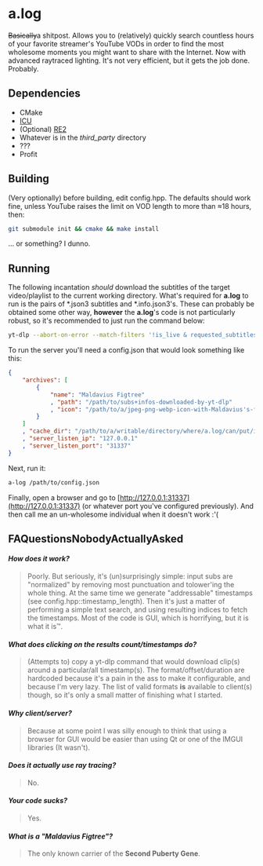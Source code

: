 # a.log

~~Basically~~a shitpost. Allows you to (relatively) quickly search countless hours of your favorite streamer's YouTube VODs in order to find the most wholesome moments you might want to share with the Internet. Now with advanced raytraced lighting. It's not very efficient, but it gets the job done. Probably.

## Dependencies

- CMake
- [ICU](https://icu.unicode.org/)
- (Optional) [RE2](https://github.com/google/re2.git)
- Whatever is in the _third_party_ directory
- ???
- Profit

## Building

(Very optionally) before building, edit config.hpp. The defaults should work fine, unless YouTube raises the limit on VOD length to more than ≈18 hours, then:

```bash
git submodule init && cmake && make install
```
... or something? I dunno.

## Running

The following incantation _should_ download the subtitles of the target video/playlist to the current working directory. What's required for **a.log** to run is the pairs of \*.json3 subtitles and \*.info.json3's. These can probably be obtained some other way, **however** the **a.log**'s code is not particularly robust, so it's recommended to just run the command below:
```bash
yt-dlp --abort-on-error --match-filters '!is_live & requested_subtitles' --skip-download --write-auto-subs --sub-format 'json3' --sub-lang='en' --download-archive 'archive.txt' --print-to-file 'youtube %(id)s' 'archive.txt' --write-info-json 'https://www.youtube.com/whatever'
```

To run the server you'll need a config.json that would look something like this:
```json
{
    "archives": [
        {
            "name": "Maldavius Figtree"
            , "path": "/path/to/subs+infos-downloaded-by-yt-dlp"
            , "icon": "/path/to/a/jpeg-png-webp-icon-with-Maldavius's-face-on-it"
        }
    ]
    , "cache_dir": "/path/to/a/writable/directory/where/a.log/can/put/its/stuff"
    , "server_listen_ip": "127.0.0.1"
    , "server_listen_port": "31337"
}
```

Next, run it:
```bash
a-log /path/to/config.json
```

Finally, open a browser and go to [http://127.0.0.1:31337](http://127.0.0.1:31337) (or whatever port you've configured previously). And then call me an un-wholesome individual when it doesn't work :'(

## FAQuestionsNobodyActuallyAsked

#### _How does it work?_
> Poorly. But seriously, it's (un)surprisingly simple: input subs are "normalized" by removing most punctuation and tolower'ing the whole thing. At the same time we generate "addressable" timestamps (see config.hpp::timestamp_length). Then it's just a matter of performing a simple text search, and using resulting indices to fetch the timestamps. Most of the code is GUI, which is horrifying, but it is what it is™.

#### _What does clicking on the results count/timestamps do?_
> (Attempts to) copy a yt-dlp command that would download clip(s) around a particular/all timestamp(s). The format/offset/duration are hardcoded because it's a pain in the ass to make it configurable, and because I'm very lazy. The list of valid formats **is** available to client(s) though, so it's only a small matter of finishing what I started.

#### _Why client/server?_
> Because at some point I was silly enough to think that using a browser for GUI would be easier than using Qt or one of the IMGUI libraries (It wasn't).

#### _Does it **actually** use ray tracing?_
> No.

#### _Your code sucks?_
> Yes.

#### _What is a "Maldavius Figtree"?_
> The only known carrier of the **Second Puberty Gene**.
